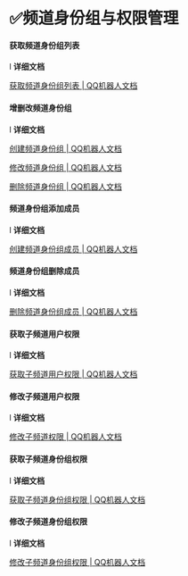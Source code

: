 # ✅频道身份组与权限管理

#### 获取频道身份组列表

l **详细文档**

[获取频道身份组列表 | QQ机器人文档](https://bot.q.qq.com/wiki/develop/api/openapi/guild/get_guild_roles.html)

####  

#### 增删改频道身份组

l **详细文档**

[创建频道身份组 | QQ机器人文档](https://bot.q.qq.com/wiki/develop/api/openapi/guild/post_guild_role.html)

[修改频道身份组 | QQ机器人文档](https://bot.q.qq.com/wiki/develop/api/openapi/guild/patch_guild_role.html)

[删除频道身份组 | QQ机器人文档](https://bot.q.qq.com/wiki/develop/api/openapi/guild/delete_guild_role.html)

####  

#### 频道身份组添加成员

l **详细文档**

[创建频道身份组成员 | QQ机器人文档](https://bot.q.qq.com/wiki/develop/api/openapi/guild/put_guild_member_role.html)

####  

#### 频道身份组删除成员

l **详细文档**

[删除频道身份组成员 | QQ机器人文档](https://bot.q.qq.com/wiki/develop/api/openapi/guild/delete_guild_member_role.html)

####  

#### 获取子频道用户权限

l **详细文档**

[获取子频道用户权限 | QQ机器人文档](https://bot.q.qq.com/wiki/develop/api/openapi/channel_permissions/get_channel_permissions.html)

####  

#### 修改子频道用户权限

l **详细文档**

[修改子频道权限 | QQ机器人文档](https://bot.q.qq.com/wiki/develop/api/openapi/channel_permissions/put_channel_permissions.html)

 

#### 获取子频道身份组权限

l **详细文档**

[获取子频道身份组权限 | QQ机器人文档](https://bot.q.qq.com/wiki/develop/api/openapi/channel_permissions/get_channel_roles_permissions.html)

 

#### 修改子频道身份组权限

l **详细文档**

[修改子频道身份组权限 | QQ机器人文档](https://bot.q.qq.com/wiki/develop/api/openapi/channel_permissions/put_channel_roles_permissions.html)

 